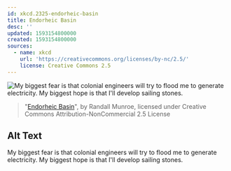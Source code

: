 ```yaml
---
id: xkcd.2325-endorheic-basin
title: Endorheic Basin
desc: ''
updated: 1593154800000
created: 1593154800000
sources:
  - name: xkcd
    url: 'https://creativecommons.org/licenses/by-nc/2.5/'
    license: Creative Commons 2.5
---
```

![My biggest fear is that colonial engineers will try to flood me to generate electricity. My biggest hope is that I'll develop sailing stones.](https://imgs.xkcd.com/comics/endorheic_basin.png)
> "[Endorheic Basin](https://xkcd.com/2325/)", by Randall Munroe, licensed under Creative Commons Attribution-NonCommercial 2.5 License

## Alt Text
My biggest fear is that colonial engineers will try to flood me to generate electricity. My biggest hope is that I'll develop sailing stones.
